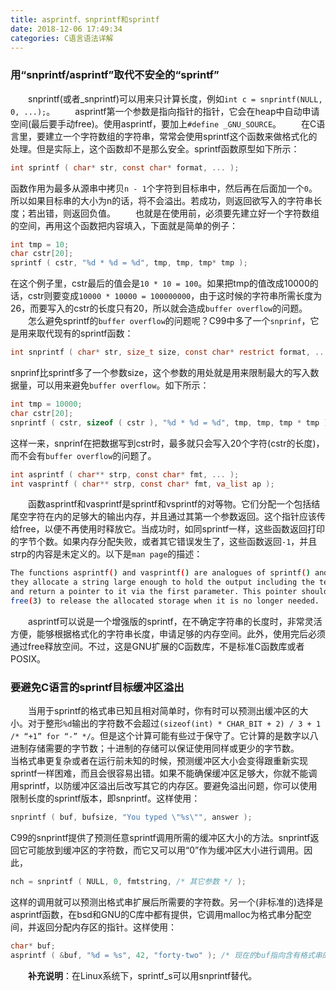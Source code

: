 ```yaml
---
title: asprintf、snprintf和sprintf
date: 2018-12-06 17:49:34
categories: C语言语法详解
---
```

### 用“snprintf/asprintf”取代不安全的“sprintf”

&emsp;&emsp;snprintf(或者_snprintf)可以用来只计算长度，例如`int c = snprintf(NULL, 0, ...);`。
&emsp;&emsp;asprintf第一个参数是指向指针的指针，它会在heap中自动申请空间(最后要手动free)。使用asprintf，要加上`#define _GNU_SOURCE`。
&emsp;&emsp;在C语言里，要建立一个字符数组的字符串，常常会使用sprintf这个函数来做格式化的处理。但是实际上，这个函数却不是那么安全。sprintf函数原型如下所示：

``` c
int sprintf ( char* str, const char* format, ... );
```

函数作用为最多从源串中拷贝`n - 1`个字符到目标串中，然后再在后面加一个`0`。所以如果目标串的大小为n的话，将不会溢出。若成功，则返回欲写入的字符串长度；若出错，则返回负值。
&emsp;&emsp;也就是在使用前，必须要先建立好一个字符数组的空间，再用这个函数把内容填入，下面就是简单的例子：

``` c
int tmp = 10;
char cstr[20];
sprintf ( cstr, "%d * %d = %d", tmp, tmp, tmp* tmp );
```

在这个例子里，cstr最后的值会是`10 * 10 = 100`。如果把tmp的值改成10000的话，cstr则要变成`10000 * 10000 = 100000000`，由于这时候的字符串所需长度为26，而要写入的cstr的长度只有20，所以就会造成`buffer overflow`的问题。
&emsp;&emsp;怎么避免sprintf的`buffer overflow`的问题呢？C99中多了一个`snprinf`，它是用来取代现有的sprintf函数：

``` c
int snprintf ( char* str, size_t size, const char* restrict format, ... );
```

snprinf比sprintf多了一个参数size，这个参数的用处就是用来限制最大的写入数据量，可以用来避免`buffer overflow`。如下所示：

``` c
int tmp = 10000;
char cstr[20];
snprintf ( cstr, sizeof ( cstr ), "%d * %d = %d", tmp, tmp, tmp * tmp );
```

这样一来，snprinf在把数据写到cstr时，最多就只会写入20个字符(cstr的长度)，而不会有`buffer overflow`的问题了。

``` c
int asprintf ( char** strp, const char* fmt, ... );
int vasprintf ( char** strp, const char* fmt, va_list ap );
```

&emsp;&emsp;函数asprintf和vasprintf是sprintf和vsprintf的对等物。它们分配一个包括结尾空字符在内的足够大的输出内存，并且通过其第一个参数返回。这个指针应该传给free，以便不再使用时释放它。当成功时，如同sprintf一样，这些函数返回打印的字节个数。如果内存分配失败，或者其它错误发生了，这些函数返回`-1`，并且strp的内容是未定义的。以下是`man page`的描述：

``` bash
The functions asprintf() and vasprintf() are analogues of sprintf() and vsprintf(), except that
they allocate a string large enough to hold the output including the terminating null byte,
and return a pointer to it via the first parameter. This pointer should be passed to
free(3) to release the allocated storage when it is no longer needed.
```

&emsp;&emsp;asprintf可以说是一个增强版的sprintf，在不确定字符串的长度时，非常灵活方便，能够根据格式化的字符串长度，申请足够的内存空间。此外，使用完后必须通过free释放空间。不过，这是GNU扩展的C函数库，不是标准C函数库或者POSIX。

### 要避免C语言的sprintf目标缓冲区溢出

&emsp;&emsp;当用于sprintf的格式串已知且相对简单时，你有时可以预测出缓冲区的大小。对于整形`%d`输出的字符数不会超过`(sizeof(int) * CHAR_BIT + 2) / 3 + 1 /* “+1” for “-” */`。但是这个计算可能有些过于保守了。它计算的是数字以八进制存储需要的字节数；十进制的存储可以保证使用同样或更少的字节数。
&emsp;&emsp;当格式串更复杂或者在运行前未知的时候，预测缓冲区大小会变得跟重新实现sprintf一样困难，而且会很容易出错。如果不能确保缓冲区足够大，你就不能调用sprintf，以防缓冲区溢出后改写其它的内存区。要避免溢出问题，你可以使用限制长度的sprintf版本，即snprintf。这样使用：

``` c
snprintf ( buf, bufsize, "You typed \"%s\"", answer );
```

C99的snprintf提供了预测任意sprintf调用所需的缓冲区大小的方法。snprintf返回它可能放到缓冲区的字符数，而它又可以用“0”作为缓冲区大小进行调用。因此，

``` c
nch = snprintf ( NULL, 0, fmtstring, /* 其它参数 */ );
```

这样的调用就可以预测出格式串扩展后所需要的字符数。另一个(非标准的)选择是asprintf函数，在bsd和GNU的C库中都有提供，它调用malloc为格式串分配空间，并返回分配内存区的指针。这样使用：

``` c
char* buf;
asprintf ( &buf, "%d = %s", 42, "forty-two" ); /* 现在的buf指向含有格式串的malloc的内存 */
```

&emsp;&emsp;**补充说明**：在Linux系统下，sprintf_s可以用snprintf替代。